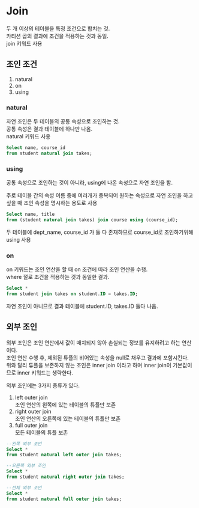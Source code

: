 # Join
두 개 이상의 테이블을 특정 조건으로 합치는 것.  
카티션 곱의 결과에 조건을 적용하는 것과 동일.  
join 키워드 사용  

## 조인 조건
1. natural
2. on
3. using

### natural
자연 조인은 두 테이블의 공통 속성으로 조인하는 것.  
공통 속성은 결과 테이블에 하나만 나옴.  
natural 키워드 사용
```sql
Select name, course_id
from student natural join takes;
```

### using
공통 속성으로 조인하는 것이 아니라, using에 나온 속성으로 자연 조인을 함.  

주로 테이블 간의 속성 이름 중에 여러개가 중복되어 원하는 속성으로 자연 조인을 하고 싶을 때 조인 속성을 명시하는 용도로 사용
```sql
Select name, title
from (student natural join takes) join course using (course_id);
```
두 테이블에 dept_name, course_id 가 둘 다 존재하므로 course_id로 조인하기위해 using 사용

### on
on 키워드는 조인 연산을 할 때 on 조건에 따라 조인 연산을 수행.  
where 절로 조건을 적용하는 것과 동일한 결과.   
```sql
Select *
from student join takes on student.ID = takes.ID;
```
자연 조인이 아니므로 결과 테이블에 student.ID, takes.ID 둘다 나옴.  

## 외부 조인
외부 조인은 조인 연산에서 값이 매치되지 않아 손실되는 정보를 유지하려고 하는 연산이다.  
조인 연산 수행 후, 제외된 튜플의 비어있는 속성을 null로 채우고 결과에 포함시킨다.  
위와 달리 튜플을 보존하지 않는 조인은 inner join 이라고 하며 inner join이 기본값이므로 inner 키워드는 생략한다.  

외부 조인에는 3가지 종류가 있다.  
1. left outer join  
조인 연산의 왼쪽에 있는 테이블의 튜플만 보존
2. right outer join  
조인 연산의 오른쪽에 있는 테이블의 튜플만 보존
3. full outer join  
모든 테이블의 튜플 보존  

```sql
--왼쪽 외부 조인
Select * 
from student natural left outer join takes;

--오른쪽 외부 조인 
Select *
from student natural right outer join takes;

--전체 외부 조인
Select * 
from student natural full outer join takes;
```